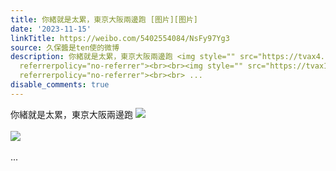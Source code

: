 ```yaml
---
title: 你緒就是太累，東京大阪兩邊跑 [图片][图片]
date: '2023-11-15'
linkTitle: https://weibo.com/5402554084/NsFy97Yg3
source: 久保醬是ten使的微博
description: 你緒就是太累，東京大阪兩邊跑 <img style="" src="https://tvax4.sinaimg.cn/large/005TCz76gy1hjvpshjihqj30u01hc42a.jpg"
  referrerpolicy="no-referrer"><br><br><img style="" src="https://tvax1.sinaimg.cn/large/005TCz76gy1hjvpsgz3pxj30q30ytjv4.jpg"
  referrerpolicy="no-referrer"><br><br> ...
disable_comments: true
---
```

你緒就是太累，東京大阪兩邊跑 <img style="" src="https://tvax4.sinaimg.cn/large/005TCz76gy1hjvpshjihqj30u01hc42a.jpg" referrerpolicy="no-referrer"><br><br><img style="" src="https://tvax1.sinaimg.cn/large/005TCz76gy1hjvpsgz3pxj30q30ytjv4.jpg" referrerpolicy="no-referrer"><br><br> ...